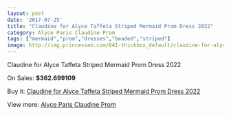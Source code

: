```yaml
---
layout: post
date: '2017-07-25'
title: "Claudine for Alyce Taffeta Striped Mermaid Prom Dress 2022"
category: Alyce Paris Claudine Prom
tags: ["mermaid","prom","dresses","beaded","striped"]
image: http://img.princessan.com/641-thickbox_default/claudine-for-alyce-taffeta-striped-mermaid-prom-dress-2022.jpg
---
```

Claudine for Alyce Taffeta Striped Mermaid Prom Dress 2022

On Sales: **$362.699109**
<a href="https://www.princessan.com/en/alyce-paris-claudine-prom/306-claudine-for-alyce-taffeta-striped-mermaid-prom-dress-2022.html"><amp-img layout="responsive" width="600" height="600" src="//img.princessan.com/641-thickbox_default/claudine-for-alyce-taffeta-striped-mermaid-prom-dress-2022.jpg" alt="Claudine for Alyce Taffeta Striped Mermaid Prom Dress 2022 0" /></a>
<a href="https://www.princessan.com/en/alyce-paris-claudine-prom/306-claudine-for-alyce-taffeta-striped-mermaid-prom-dress-2022.html"><amp-img layout="responsive" width="600" height="600" src="//img.princessan.com/643-thickbox_default/claudine-for-alyce-taffeta-striped-mermaid-prom-dress-2022.jpg" alt="Claudine for Alyce Taffeta Striped Mermaid Prom Dress 2022 1" /></a>
<a href="https://www.princessan.com/en/alyce-paris-claudine-prom/306-claudine-for-alyce-taffeta-striped-mermaid-prom-dress-2022.html"><amp-img layout="responsive" width="600" height="600" src="//img.princessan.com/642-thickbox_default/claudine-for-alyce-taffeta-striped-mermaid-prom-dress-2022.jpg" alt="Claudine for Alyce Taffeta Striped Mermaid Prom Dress 2022 2" /></a>

Buy it: [Claudine for Alyce Taffeta Striped Mermaid Prom Dress 2022](https://www.princessan.com/en/alyce-paris-claudine-prom/306-claudine-for-alyce-taffeta-striped-mermaid-prom-dress-2022.html "Claudine for Alyce Taffeta Striped Mermaid Prom Dress 2022")

View more: [Alyce Paris Claudine Prom](https://www.princessan.com/en/6-alyce-paris-claudine-prom "Alyce Paris Claudine Prom")